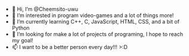 - 👋 Hi, I’m @Cheemsito-uwu
- 👀 I’m interested in program video-games and a lot of things more!
- 🌱 I’m currently learning C++, C, JavaScript, HTML, CSS, and a bit of Python
- 💞️ I’m looking for make a lot of projects of programing, I hope to reach my goal!
- 📫 I want to be a better person every day!!! >:D

<!---
Cheemsito-uwu/Cheemsito-uwu is a ✨ special ✨ repository because its `README.md` (this file) appears on your GitHub profile.
You can click the Preview link to take a look at your changes.
--->
